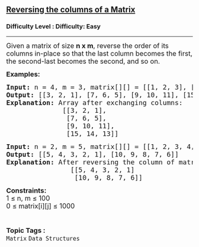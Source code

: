 <h2><a href="https://www.geeksforgeeks.org/problems/reversing-the-columns-of-a-matrix-1587115621/1">Reversing the columns of a Matrix</a></h2><h3>Difficulty Level : Difficulty: Easy</h3><hr><div class="problems_problem_content__Xm_eO"><p><span style="font-size: 18px;">Given a matrix of size <strong>n x m</strong>, reverse the order of its columns in-place so that the last column becomes the first, the second-last becomes the second, and so on.</span></p>
<p><strong><span style="font-size: 18px;">Examples:</span></strong></p>
<pre><span style="font-size: 18px;"><strong>Input: </strong>n = 4, m = 3, matrix[][] = [[1, 2, 3], [5, 6, 7], [11, 10, 9], [13, 14, 15]]
<strong>Output: </strong>[[3, 2, 1], [7, 6, 5], [9, 10, 11], [15, 14, 13]]
<strong>Explanation: </strong>Array after exchanging columns:
              [[3, 2, 1],
               [7, 6, 5],
               [9, 10, 11],
               [15, 14, 13]]</span></pre>
<pre><span style="font-size: 18px;"><strong>Input: </strong>n = 2, m = 5, matrix[][] = [[1, 2, 3, 4, 5], [6, 7, 8, 9, 10]]
<strong>Output:</strong> [[5, 4, 3, 2, 1], [10, 9, 8, 7, 6]]
<strong>Explanation: </strong>After reversing the column of matrix
                [[5, 4, 3, 2, 1]
                 [10, 9, 8, 7, 6]]</span></pre>
<p><span style="font-size: 18px;"><strong>Constraints:</strong><br>1 ≤ n, m ≤ 100<br>0 ≤ matrix[i][j] ≤ 1000</span></p></div><br><p><span style=font-size:18px><strong>Topic Tags : </strong><br><code>Matrix</code>&nbsp;<code>Data Structures</code>&nbsp;